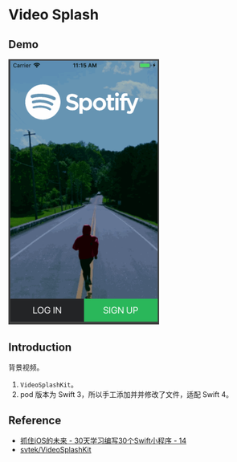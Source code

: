 # Video Splash

## Demo

<img src="./014-demo.gif" alt="Video Splash" width="300" />

## Introduction
背景视频。

1. `VideoSplashKit`。
2. pod 版本为 Swift 3，所以手工添加并并修改了文件，适配 Swift 4。

## Reference
- [抓住iOS的未来 - 30天学习编写30个Swift小程序 - 14](http://www.jianshu.com/p/c6ae28964ad5)
- [svtek/VideoSplashKit](https://github.com/svtek/VideoSplashKit)
